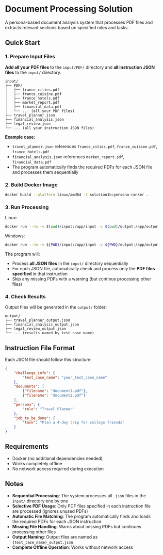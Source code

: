 
# Document Processing Solution

A persona-based document analysis system that processes PDF files and extracts relevant sections based on specified roles and tasks.

## Quick Start

### 1. Prepare Input Files

**Add all your PDF files** to the `input/PDF/` directory and **all instruction JSON files** to the `input/` directory:

```
input/
├── PDF/
│   ├── france_cities.pdf
│   ├── france_cuisine.pdf
│   ├── france_hotels.pdf
│   ├── market_report.pdf
│   ├── financial_data.pdf
│   └── ... (all your PDF files)
├── travel_planner.json
├── financial_analysis.json
├── legal_review.json
└── ... (all your instruction JSON files)
```

**Example case:**
- `travel_planner.json` references `france_cities.pdf`, `france_cuisine.pdf`, `france_hotels.pdf`
- `financial_analysis.json` references `market_report.pdf`, `financial_data.pdf`
- The program automatically finds the required PDFs for each JSON file and processes them sequentially

### 2. Build Docker Image

```bash
docker build --platform linux/amd64 -t solution1b:persona-ranker .
```

### 3. Run Processing

 Linux:
```bash
docker run --rm -v $(pwd)/input:/app/input -v $(pwd)/output:/app/output --network none solution1b:persona-ranker
```

Windows:
```bash
docker run --rm -v ${PWD}/input:/app/input -v ${PWD}/output:/app/output --network none solution1b:persona-ranker
```

The program will:
- Process **all JSON files** in the `input/` directory sequentially
- For each JSON file, automatically check and process only the **PDF files specified** in that instruction
- Skip any missing PDFs with a warning (but continue processing other files)

### 4. Check Results

Output files will be generated in the `output/` folder:
```
output/
├── travel_planner_output.json
├── financial_analysis_output.json
├── legal_review_output.json
└── ... (results named by test_case_name)
```

## Instruction File Format

Each JSON file should follow this structure:
```json
{
    "challenge_info": {
        "test_case_name": "your_test_case_name"
    },
    "documents": [
        {"filename": "document1.pdf"},
        {"filename": "document2.pdf"}
    ],
    "persona": {
        "role": "Travel Planner"
    },
    "job_to_be_done": {
        "task": "Plan a 4-day trip for college friends"
    }
}
```

## Requirements

- Docker (no additional dependencies needed)
- Works completely offline
- No network access required during execution

## Notes

- **Sequential Processing**: The system processes all `.json` files in the `input/` directory one by one
- **Selective PDF Usage**: Only PDF files specified in each instruction file are processed (ignores unused PDFs)
- **Automatic File Matching**: The program automatically finds and loads the required PDFs for each JSON instruction
- **Missing File Handling**: Warns about missing PDFs but continues processing other files
- **Output Naming**: Output files are named as `{test_case_name}_output.json`
- **Complete Offline Operation**: Works without network access
